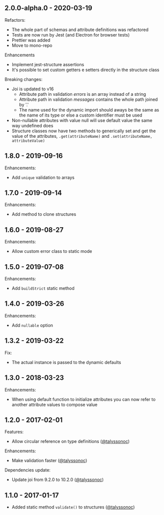 ## 2.0.0-alpha.0 - 2020-03-19

Refactors:

- The whole part of schemas and attribute definitions was refactored
- Tests are now run by Jest (and Electron for browser tests)
- Prettier was added
- Move to mono-repo

Enhancements

- Implement jest-structure assertions
- It's possible to set custom getters e setters directly in the structure class

Breaking changes:

- Joi is updated to v16
  - Attribute path in validation _errors_ is an array instead of a string
  - Attribute path in validation _messages_ contains the whole path joined by '.'
  - The name used for the dynamic import should aways be the same as the name of its type or else a custom identifier must be used
- Non-nullable attributes with value null will use default value the same way undefined does
- Structure classes now have two methods to generically set and get the value of the attributes, `.get(attributeName)` and `.set(attributeName, attributeValue)`

## 1.8.0 - 2019-09-16

Enhancements:

- Add `unique` validation to arrays

## 1.7.0 - 2019-09-14

Enhancements:

- Add method to clone structures

## 1.6.0 - 2019-08-27

Enhancements:

- Allow custom error class to static mode

## 1.5.0 - 2019-07-08

Enhancements:

- Add `buildStrict` static method

## 1.4.0 - 2019-03-26

Enhancements:

- Add `nullable` option

## 1.3.2 - 2019-03-22

Fix:

- The actual instance is passed to the dynamic defaults

## 1.3.0 - 2018-03-23

Enhancements:

- When using default function to initialize attributes you can now refer to another attribute values to compose value

## 1.2.0 - 2017-02-01

Features:

- Allow circular reference on type definitions ([@talyssonoc](https://github.com/talyssonoc/structure/pull/30))

Enhancements:

- Make validation faster ([@talyssonoc](https://github.com/talyssonoc/structure/pull/28))

Dependencies update:

- Update joi from 9.2.0 to 10.2.0 ([@talyssonoc](https://github.com/talyssonoc/structure/pull/26))

## 1.1.0 - 2017-01-17

- Added static method `validate()` to structures ([@talyssonoc](https://github.com/talyssonoc/structure/pull/25))
